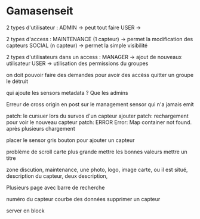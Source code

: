 # Gamasenseit

2 types d'utilisateur :
ADMIN -> peut tout faire
USER  ->

2 types d'access :
MAINTENANCE (1 capteur) -> permet la modification des capteurs
SOCIAL      (n capteur) -> permet la simple visibilité

2 types d'utilisateurs dans un access :
MANAGER -> ajout de nouveaux utilisateur
USER    -> utilisation des permissions du groupes

on doit pouvoir faire des demandes pour avoir des accèss
quitter un groupe le détruit

qui ajoute les sensors metadata ?
Que les admins

Erreur de cross origin en post sur le management
sensor qui n'a jamais emit

patch: le cursuer lors du survos d'un capteur ajouter
patch: rechargement pour voir le nouveau capteur
patch: ERROR Error: Map container not found. après plusieurs chargement 

placer le sensor gris
bouton pour ajouter un capteur

problème de scroll
carte plus grande
mettre les bonnes valeurs
mettre un titre

zone discution, maintenance, une photo, logo, image carte, ou il est situé, description du capteur, deux description, 

Plusieurs page avec barre de recherche


numéro du capteur
courbe des données
supprimer un capteur 



server en block